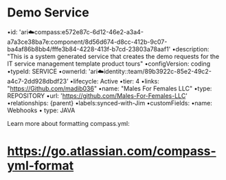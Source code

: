 # Demo Service

•id: 'ari:cloud:compass:e572e87c-6d12-46e2-a3a4-a7a3ce38ba7e:component/8d56d674-d8cc-412b-9c07-ba4af86b8bb4/fffe3b84-4228-413f-b7cd-23803a78aaf1'
•description: "This is a system generated service that creates the demo requests for the IT service management template product tours"
•configVersion: coding
•typeId: SERVICE
•ownerId: 'ari:cloud:identity::team/89b3922c-85e2-49c2-a4c7-2dd928dbdf23’
•lifecycle: Active
•tier: 4
•links: "https://Github.com/madib036"
•name: "Males For Females LLC"
•type: REPOSITORY
•url: 'https://github.com/Males-For-Females-LLC'
•relationships: {parent}
•labels:synced-with-Jim
•customFields:
•name: Webhooks
• type: JAVA

Learn more about formatting compass.yml:
# https://go.atlassian.com/compass-yml-format